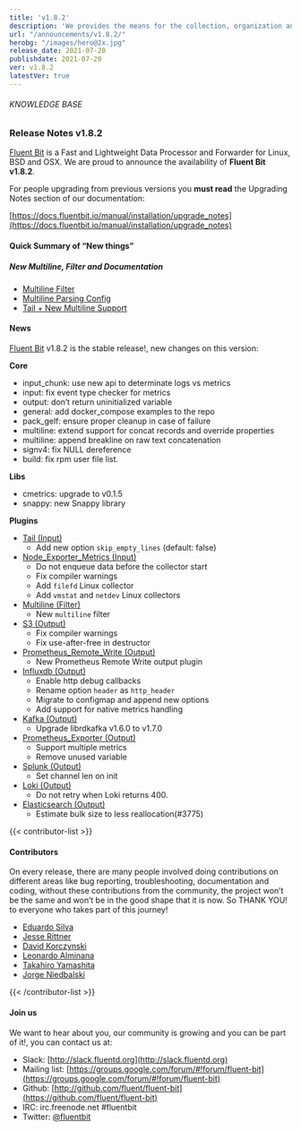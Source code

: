 ```yaml
---
title: 'v1.8.2'
description: 'We provides the means for the collection, organization and computerized retrieval of knowledgeand Lightweight Data Forwarder for Linux, BSD and OSX. We are proud to announce the availability of Fluent Bit v1.8.2.'
url: "/announcements/v1.8.2/"
herobg: "/images/hero@2x.jpg"
release_date: 2021-07-20
publishdate: 2021-07-20
ver: v1.8.2
latestVer: true
---
```


###### KNOWLEDGE BASE

### Release Notes v1.8.2

[Fluent Bit](https://fluentbit.io) is a Fast and Lightweight Data Processor and Forwarder for Linux, BSD and OSX. We are proud to announce the availability of **Fluent Bit v1.8.2**.

For people upgrading from previous versions you **must read** the Upgrading Notes section of our documentation:

[https://docs.fluentbit.io/manual/installation/upgrade_notes](https://docs.fluentbit.io/manual/installation/upgrade_notes)

#### Quick Summary of “New things”

##### New Multiline, Filter and Documentation

* [Multiline Filter](https://docs.fluentbit.io/manual/pipeline/filters/multiline-stacktrace)
* [Multiline Parsing Config](https://docs.fluentbit.io/manual/administration/configuring-fluent-bit/multiline-parsing)
* [Tail + New Multiline Support](https://docs.fluentbit.io/manual/pipeline/inputs/tail#multiline-support)

#### News

[Fluent Bit](https://fluentbit.io) v1.8.2 is the stable release!, new changes on this version:


**Core**

* input_chunk: use new api to determinate logs vs metrics
* input: fix event type checker for metrics
* output: don’t return uninitialized variable
* general: add docker_compose examples to the repo
* pack_gelf: ensure proper cleanup in case of failure
* multiline: extend support for concat records and override properties
* multiline: append breakline on raw text concatenation
* signv4: fix NULL dereference
* build: fix rpm user file list.


**Libs**

* cmetrics: upgrade to v0.1.5
* snappy: new Snappy library


**Plugins**

* [Tail (Input)](https://docs.fluentbit.io/manual/pipeline/inputs/tail/)
  * Add new option `skip_empty_lines` (default: false)
* [Node_Exporter_Metrics (Input)](https://docs.fluentbit.io/manual/pipeline/inputs/node_exporter_metrics/)
  * Do not enqueue data before the collector start
  * Fix compiler warnings
  * Add `filefd` Linux collector
  * Add `vmstat` and `netdev` Linux collectors
* [Multiline (Filter)](https://docs.fluentbit.io/manual/pipeline/filters/multiline/)
  * New `multiline` filter
* [S3 (Output)](https://docs.fluentbit.io/manual/pipeline/outputs/s3/)
  * Fix compiler warnings
  * Fix use-after-free in destructor
* [Prometheus_Remote_Write (Output)](https://docs.fluentbit.io/manual/pipeline/outputs/prometheus_remote_write/)
  * New Prometheus Remote Write output plugin
* [Influxdb (Output)](https://docs.fluentbit.io/manual/pipeline/outputs/influxdb/)
  * Enable http debug callbacks
  * Rename option `header` as `http_header`
  * Migrate to configmap and append new options
  * Add support for native metrics handling
* [Kafka (Output)](https://docs.fluentbit.io/manual/pipeline/outputs/kafka/)
  * Upgrade librdkafka v1.6.0 to v1.7.0
* [Prometheus_Exporter (Output)](https://docs.fluentbit.io/manual/pipeline/outputs/prometheus_exporter/)
  * Support multiple metrics
  * Remove unused variable
* [Splunk (Output)](https://docs.fluentbit.io/manual/pipeline/outputs/splunk/)
  * Set channel len on init
* [Loki (Output)](https://docs.fluentbit.io/manual/pipeline/outputs/loki/)
  * Do not retry when Loki returns 400.
* [Elasticsearch (Output)](https://docs.fluentbit.io/manual/pipeline/outputs/es/)
  * Estimate bulk size to less reallocation(#3775)


{{< contributor-list >}}

#### Contributors

On every release, there are many people involved doing contributions on different areas like bug reporting, troubleshooting, documentation and coding, without these contributions from the community, the project won’t be the same and won’t be in the good shape that it is now. So THANK YOU! to everyone who takes part of this journey!

* [Eduardo Silva](https://github.com/edsiper)
* [Jesse Rittner](https://github.com/rittneje)
* [David Korczynski](https://github.com/DavidKorczynski)
* [Leonardo Alminana](https://github.com/leonardo-albertovich)
* [Takahiro Yamashita](https://github.com/nokute78)
* [Jorge Niedbalski](https://github.com/niedbalski)

{{< /contributor-list >}}

#### Join us

We want to hear about you, our community is growing and you can be part of it!, you can contact us at:

* Slack: [http://slack.fluentd.org](http://slack.fluentd.org)
* Mailing list: [https://groups.google.com/forum/#!forum/fluent-bit](https://groups.google.com/forum/#!forum/fluent-bit)
* Github: [http://github.com/fluent/fluent-bit](https://github.com/fluent/fluent-bit)
* IRC: irc.freenode.net #fluentbit
* Twitter: [@fluentbit](https://twitter.com/fluentbit)